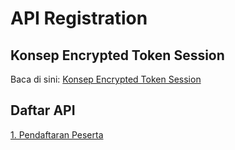 
# API Registration

## Konsep Encrypted Token Session
Baca di sini: <a href="https://github.com/phpid-jakarta/api-smesummit.id-2019/blob/docs/docs/token_concept.md">Konsep Encrypted Token Session</a>

## Daftar API
<a href="https://github.com/phpid-jakarta/api-smesummit.id-2019/blob/docs/docs/register_participant.md">1. Pendaftaran Peserta</a>